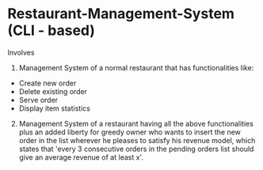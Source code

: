 # Restaurant-Management-System (CLI - based)

Involves
1. Management System of a normal restaurant that has functionalities like:
- Create new order
- Delete existing order
- Serve order
- Display item statistics
2. Management System of a restaurant having all the above functionalities plus an added liberty for greedy owner who wants to insert the new order in the list wherever he pleases to satisfy his revenue model, which states that 'every 3 consecutive orders in the pending orders list should give an average revenue of at least x'.
